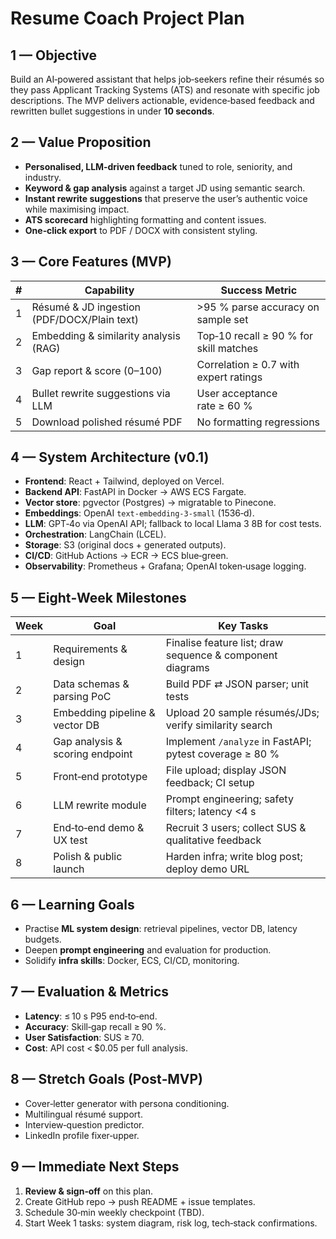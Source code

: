 # Resume Coach Project Plan

## 1 — Objective

Build an AI‑powered assistant that helps job‑seekers refine their résumés so they pass Applicant Tracking Systems (ATS) and resonate with specific job descriptions. The MVP delivers actionable, evidence‑based feedback and rewritten bullet suggestions in under **10 seconds**.

## 2 — Value Proposition

* **Personalised, LLM‑driven feedback** tuned to role, seniority, and industry.
* **Keyword & gap analysis** against a target JD using semantic search.
* **Instant rewrite suggestions** that preserve the user’s authentic voice while maximising impact.
* **ATS scorecard** highlighting formatting and content issues.
* **One‑click export** to PDF / DOCX with consistent styling.

## 3 — Core Features (MVP)

| # | Capability                                  | Success Metric                         |
| - | ------------------------------------------- | -------------------------------------- |
| 1 | Résumé & JD ingestion (PDF/DOCX/Plain text) | >95 % parse accuracy on sample set     |
| 2 | Embedding & similarity analysis (RAG)       | Top‑10 recall ≥ 90 % for skill matches |
| 3 | Gap report & score (0–100)                  | Correlation ≥ 0.7 with expert ratings  |
| 4 | Bullet rewrite suggestions via LLM          | User acceptance rate ≥ 60 %            |
| 5 | Download polished résumé PDF                | No formatting regressions              |

## 4 — System Architecture (v0.1)

* **Frontend**: React + Tailwind, deployed on Vercel.
* **Backend API**: FastAPI in Docker → AWS ECS Fargate.
* **Vector store**: pgvector (Postgres) → migratable to Pinecone.
* **Embeddings**: OpenAI `text-embedding-3-small` (1536‑d).
* **LLM**: GPT‑4o via OpenAI API; fallback to local Llama 3 8B for cost tests.
* **Orchestration**: LangChain (LCEL).
* **Storage**: S3 (original docs + generated outputs).
* **CI/CD**: GitHub Actions → ECR → ECS blue‑green.
* **Observability**: Prometheus + Grafana; OpenAI token‑usage logging.

## 5 — Eight‑Week Milestones

| Week | Goal                            | Key Tasks                                                 |
| ---- | ------------------------------- | --------------------------------------------------------- |
| 1    | Requirements & design           | Finalise feature list; draw sequence & component diagrams |
| 2    | Data schemas & parsing PoC      | Build PDF ⇄ JSON parser; unit tests                       |
| 3    | Embedding pipeline & vector DB  | Upload 20 sample résumés/JDs; verify similarity search    |
| 4    | Gap analysis & scoring endpoint | Implement `/analyze` in FastAPI; pytest coverage ≥ 80 %   |
| 5    | Front‑end prototype             | File upload; display JSON feedback; CI setup              |
| 6    | LLM rewrite module              | Prompt engineering; safety filters; latency <4 s          |
| 7    | End‑to‑end demo & UX test       | Recruit 3 users; collect SUS & qualitative feedback       |
| 8    | Polish & public launch          | Harden infra; write blog post; deploy demo URL            |

## 6 — Learning Goals

* Practise **ML system design**: retrieval pipelines, vector DB, latency budgets.
* Deepen **prompt engineering** and evaluation for production.
* Solidify **infra skills**: Docker, ECS, CI/CD, monitoring.

## 7 — Evaluation & Metrics

* **Latency**: ≤ 10 s P95 end‑to‑end.
* **Accuracy**: Skill‑gap recall ≥ 90 %.
* **User Satisfaction**: SUS ≥ 70.
* **Cost**: API cost < \$0.05 per full analysis.

## 8 — Stretch Goals (Post‑MVP)

* Cover‑letter generator with persona conditioning.
* Multilingual résumé support.
* Interview‑question predictor.
* LinkedIn profile fixer‑upper.

## 9 — Immediate Next Steps

1. **Review & sign‑off** on this plan.
2. Create GitHub repo → push README + issue templates.
3. Schedule 30‑min weekly checkpoint (TBD).
4. Start Week 1 tasks: system diagram, risk log, tech‑stack confirmations.
